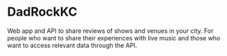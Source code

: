# DadRockKC
Web app and API to share reviews of shows and venues in your city. For people who want to share their experiences with live music
and those who want to access relevant data through the API.
